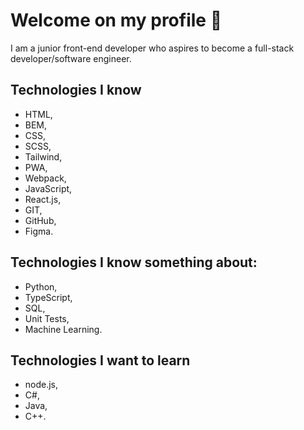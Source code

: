 # Welcome on my profile 👋

I am a junior front-end developer who aspires to become a full-stack developer/software engineer.

## Technologies I know

- HTML,
- BEM,
- CSS,
- SCSS,
- Tailwind,
- PWA,
- Webpack,
- JavaScript,
- React.js,
- GIT,
- GitHub,
- Figma.

## Technologies I know something about:

- Python,
- TypeScript,
- SQL,
- Unit Tests,
- Machine Learning.

## Technologies I want to learn

- node.js,
- C#,
- Java,
- C++.
